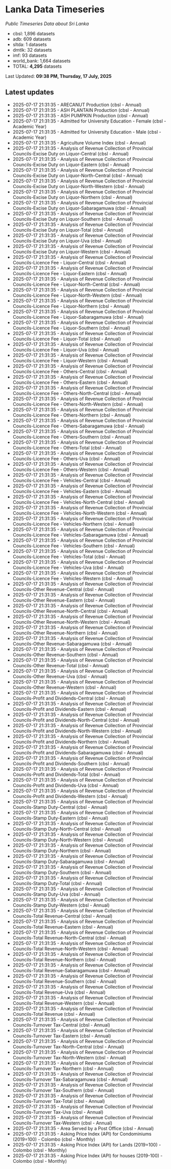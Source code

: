 # Lanka Data Timeseries
*Public Timeseries Data about Sri Lanka*

* cbsl: 1,896 datasets
* adb: 609 datasets
* sltda: 1 datasets
* dmtlk: 32 datasets
* imf: 93 datasets
* world_bank: 1,664 datasets
* TOTAL: **4,295** datasets

Last Updated: **09:38 PM, Thursday, 17 July, 2025**

## Latest updates

* 2025-07-17 21:31:35 - ARECANUT Production (cbsl - Annual)
* 2025-07-17 21:31:35 - ASH PLANTAIN Production (cbsl - Annual)
* 2025-07-17 21:31:35 - ASH PUMPKIN Production (cbsl - Annual)
* 2025-07-17 21:31:35 - Admitted for University Education - Female (cbsl - Academic Year)
* 2025-07-17 21:31:35 - Admitted for University Education - Male (cbsl - Academic Year)
* 2025-07-17 21:31:35 - Agriculture Volume Index (cbsl - Annual)
* 2025-07-17 21:31:35 - Analysis of Revenue Collection of Provincial Councils-Excise Duty on Liquor-Central (cbsl - Annual)
* 2025-07-17 21:31:35 - Analysis of Revenue Collection of Provincial Councils-Excise Duty on Liquor-Eastern (cbsl - Annual)
* 2025-07-17 21:31:35 - Analysis of Revenue Collection of Provincial Councils-Excise Duty on Liquor-North-Central (cbsl - Annual)
* 2025-07-17 21:31:35 - Analysis of Revenue Collection of Provincial Councils-Excise Duty on Liquor-North-Western (cbsl - Annual)
* 2025-07-17 21:31:35 - Analysis of Revenue Collection of Provincial Councils-Excise Duty on Liquor-Northern (cbsl - Annual)
* 2025-07-17 21:31:35 - Analysis of Revenue Collection of Provincial Councils-Excise Duty on Liquor-Sabaragamuwa (cbsl - Annual)
* 2025-07-17 21:31:35 - Analysis of Revenue Collection of Provincial Councils-Excise Duty on Liquor-Southern (cbsl - Annual)
* 2025-07-17 21:31:35 - Analysis of Revenue Collection of Provincial Councils-Excise Duty on Liquor-Total (cbsl - Annual)
* 2025-07-17 21:31:35 - Analysis of Revenue Collection of Provincial Councils-Excise Duty on Liquor-Uva (cbsl - Annual)
* 2025-07-17 21:31:35 - Analysis of Revenue Collection of Provincial Councils-Excise Duty on Liquor-Western (cbsl - Annual)
* 2025-07-17 21:31:35 - Analysis of Revenue Collection of Provincial Councils-Licence Fee - Liquor-Central (cbsl - Annual)
* 2025-07-17 21:31:35 - Analysis of Revenue Collection of Provincial Councils-Licence Fee - Liquor-Eastern (cbsl - Annual)
* 2025-07-17 21:31:35 - Analysis of Revenue Collection of Provincial Councils-Licence Fee - Liquor-North-Central (cbsl - Annual)
* 2025-07-17 21:31:35 - Analysis of Revenue Collection of Provincial Councils-Licence Fee - Liquor-North-Western (cbsl - Annual)
* 2025-07-17 21:31:35 - Analysis of Revenue Collection of Provincial Councils-Licence Fee - Liquor-Northern (cbsl - Annual)
* 2025-07-17 21:31:35 - Analysis of Revenue Collection of Provincial Councils-Licence Fee - Liquor-Sabaragamuwa (cbsl - Annual)
* 2025-07-17 21:31:35 - Analysis of Revenue Collection of Provincial Councils-Licence Fee - Liquor-Southern (cbsl - Annual)
* 2025-07-17 21:31:35 - Analysis of Revenue Collection of Provincial Councils-Licence Fee - Liquor-Total (cbsl - Annual)
* 2025-07-17 21:31:35 - Analysis of Revenue Collection of Provincial Councils-Licence Fee - Liquor-Uva (cbsl - Annual)
* 2025-07-17 21:31:35 - Analysis of Revenue Collection of Provincial Councils-Licence Fee - Liquor-Western (cbsl - Annual)
* 2025-07-17 21:31:35 - Analysis of Revenue Collection of Provincial Councils-Licence Fee - Others-Central (cbsl - Annual)
* 2025-07-17 21:31:35 - Analysis of Revenue Collection of Provincial Councils-Licence Fee - Others-Eastern (cbsl - Annual)
* 2025-07-17 21:31:35 - Analysis of Revenue Collection of Provincial Councils-Licence Fee - Others-North-Central (cbsl - Annual)
* 2025-07-17 21:31:35 - Analysis of Revenue Collection of Provincial Councils-Licence Fee - Others-North-Western (cbsl - Annual)
* 2025-07-17 21:31:35 - Analysis of Revenue Collection of Provincial Councils-Licence Fee - Others-Northern (cbsl - Annual)
* 2025-07-17 21:31:35 - Analysis of Revenue Collection of Provincial Councils-Licence Fee - Others-Sabaragamuwa (cbsl - Annual)
* 2025-07-17 21:31:35 - Analysis of Revenue Collection of Provincial Councils-Licence Fee - Others-Southern (cbsl - Annual)
* 2025-07-17 21:31:35 - Analysis of Revenue Collection of Provincial Councils-Licence Fee - Others-Total (cbsl - Annual)
* 2025-07-17 21:31:35 - Analysis of Revenue Collection of Provincial Councils-Licence Fee - Others-Uva (cbsl - Annual)
* 2025-07-17 21:31:35 - Analysis of Revenue Collection of Provincial Councils-Licence Fee - Others-Western (cbsl - Annual)
* 2025-07-17 21:31:35 - Analysis of Revenue Collection of Provincial Councils-Licence Fee - Vehicles-Central (cbsl - Annual)
* 2025-07-17 21:31:35 - Analysis of Revenue Collection of Provincial Councils-Licence Fee - Vehicles-Eastern (cbsl - Annual)
* 2025-07-17 21:31:35 - Analysis of Revenue Collection of Provincial Councils-Licence Fee - Vehicles-North-Central (cbsl - Annual)
* 2025-07-17 21:31:35 - Analysis of Revenue Collection of Provincial Councils-Licence Fee - Vehicles-North-Western (cbsl - Annual)
* 2025-07-17 21:31:35 - Analysis of Revenue Collection of Provincial Councils-Licence Fee - Vehicles-Northern (cbsl - Annual)
* 2025-07-17 21:31:35 - Analysis of Revenue Collection of Provincial Councils-Licence Fee - Vehicles-Sabaragamuwa (cbsl - Annual)
* 2025-07-17 21:31:35 - Analysis of Revenue Collection of Provincial Councils-Licence Fee - Vehicles-Southern (cbsl - Annual)
* 2025-07-17 21:31:35 - Analysis of Revenue Collection of Provincial Councils-Licence Fee - Vehicles-Total (cbsl - Annual)
* 2025-07-17 21:31:35 - Analysis of Revenue Collection of Provincial Councils-Licence Fee - Vehicles-Uva (cbsl - Annual)
* 2025-07-17 21:31:35 - Analysis of Revenue Collection of Provincial Councils-Licence Fee - Vehicles-Western (cbsl - Annual)
* 2025-07-17 21:31:35 - Analysis of Revenue Collection of Provincial Councils-Other Revenue-Central (cbsl - Annual)
* 2025-07-17 21:31:35 - Analysis of Revenue Collection of Provincial Councils-Other Revenue-Eastern (cbsl - Annual)
* 2025-07-17 21:31:35 - Analysis of Revenue Collection of Provincial Councils-Other Revenue-North-Central (cbsl - Annual)
* 2025-07-17 21:31:35 - Analysis of Revenue Collection of Provincial Councils-Other Revenue-North-Western (cbsl - Annual)
* 2025-07-17 21:31:35 - Analysis of Revenue Collection of Provincial Councils-Other Revenue-Northern (cbsl - Annual)
* 2025-07-17 21:31:35 - Analysis of Revenue Collection of Provincial Councils-Other Revenue-Sabaragamuwa (cbsl - Annual)
* 2025-07-17 21:31:35 - Analysis of Revenue Collection of Provincial Councils-Other Revenue-Southern (cbsl - Annual)
* 2025-07-17 21:31:35 - Analysis of Revenue Collection of Provincial Councils-Other Revenue-Total (cbsl - Annual)
* 2025-07-17 21:31:35 - Analysis of Revenue Collection of Provincial Councils-Other Revenue-Uva (cbsl - Annual)
* 2025-07-17 21:31:35 - Analysis of Revenue Collection of Provincial Councils-Other Revenue-Western (cbsl - Annual)
* 2025-07-17 21:31:35 - Analysis of Revenue Collection of Provincial Councils-Profit and Dividends-Central (cbsl - Annual)
* 2025-07-17 21:31:35 - Analysis of Revenue Collection of Provincial Councils-Profit and Dividends-Eastern (cbsl - Annual)
* 2025-07-17 21:31:35 - Analysis of Revenue Collection of Provincial Councils-Profit and Dividends-North-Central (cbsl - Annual)
* 2025-07-17 21:31:35 - Analysis of Revenue Collection of Provincial Councils-Profit and Dividends-North-Western (cbsl - Annual)
* 2025-07-17 21:31:35 - Analysis of Revenue Collection of Provincial Councils-Profit and Dividends-Northern (cbsl - Annual)
* 2025-07-17 21:31:35 - Analysis of Revenue Collection of Provincial Councils-Profit and Dividends-Sabaragamuwa (cbsl - Annual)
* 2025-07-17 21:31:35 - Analysis of Revenue Collection of Provincial Councils-Profit and Dividends-Southern (cbsl - Annual)
* 2025-07-17 21:31:35 - Analysis of Revenue Collection of Provincial Councils-Profit and Dividends-Total (cbsl - Annual)
* 2025-07-17 21:31:35 - Analysis of Revenue Collection of Provincial Councils-Profit and Dividends-Uva (cbsl - Annual)
* 2025-07-17 21:31:35 - Analysis of Revenue Collection of Provincial Councils-Profit and Dividends-Western (cbsl - Annual)
* 2025-07-17 21:31:35 - Analysis of Revenue Collection of Provincial Councils-Stamp Duty-Central (cbsl - Annual)
* 2025-07-17 21:31:35 - Analysis of Revenue Collection of Provincial Councils-Stamp Duty-Eastern (cbsl - Annual)
* 2025-07-17 21:31:35 - Analysis of Revenue Collection of Provincial Councils-Stamp Duty-North-Central (cbsl - Annual)
* 2025-07-17 21:31:35 - Analysis of Revenue Collection of Provincial Councils-Stamp Duty-North-Western (cbsl - Annual)
* 2025-07-17 21:31:35 - Analysis of Revenue Collection of Provincial Councils-Stamp Duty-Northern (cbsl - Annual)
* 2025-07-17 21:31:35 - Analysis of Revenue Collection of Provincial Councils-Stamp Duty-Sabaragamuwa (cbsl - Annual)
* 2025-07-17 21:31:35 - Analysis of Revenue Collection of Provincial Councils-Stamp Duty-Southern (cbsl - Annual)
* 2025-07-17 21:31:35 - Analysis of Revenue Collection of Provincial Councils-Stamp Duty-Total (cbsl - Annual)
* 2025-07-17 21:31:35 - Analysis of Revenue Collection of Provincial Councils-Stamp Duty-Uva (cbsl - Annual)
* 2025-07-17 21:31:35 - Analysis of Revenue Collection of Provincial Councils-Stamp Duty-Western (cbsl - Annual)
* 2025-07-17 21:31:35 - Analysis of Revenue Collection of Provincial Councils-Total Revenue-Central (cbsl - Annual)
* 2025-07-17 21:31:35 - Analysis of Revenue Collection of Provincial Councils-Total Revenue-Eastern (cbsl - Annual)
* 2025-07-17 21:31:35 - Analysis of Revenue Collection of Provincial Councils-Total Revenue-North-Central (cbsl - Annual)
* 2025-07-17 21:31:35 - Analysis of Revenue Collection of Provincial Councils-Total Revenue-North-Western (cbsl - Annual)
* 2025-07-17 21:31:35 - Analysis of Revenue Collection of Provincial Councils-Total Revenue-Northern (cbsl - Annual)
* 2025-07-17 21:31:35 - Analysis of Revenue Collection of Provincial Councils-Total Revenue-Sabaragamuwa (cbsl - Annual)
* 2025-07-17 21:31:35 - Analysis of Revenue Collection of Provincial Councils-Total Revenue-Southern (cbsl - Annual)
* 2025-07-17 21:31:35 - Analysis of Revenue Collection of Provincial Councils-Total Revenue-Uva (cbsl - Annual)
* 2025-07-17 21:31:35 - Analysis of Revenue Collection of Provincial Councils-Total Revenue-Western (cbsl - Annual)
* 2025-07-17 21:31:35 - Analysis of Revenue Collection of Provincial Councils-Total Revenue (cbsl - Annual)
* 2025-07-17 21:31:35 - Analysis of Revenue Collection of Provincial Councils-Turnover Tax-Central (cbsl - Annual)
* 2025-07-17 21:31:35 - Analysis of Revenue Collection of Provincial Councils-Turnover Tax-Eastern (cbsl - Annual)
* 2025-07-17 21:31:35 - Analysis of Revenue Collection of Provincial Councils-Turnover Tax-North-Central (cbsl - Annual)
* 2025-07-17 21:31:35 - Analysis of Revenue Collection of Provincial Councils-Turnover Tax-North-Western (cbsl - Annual)
* 2025-07-17 21:31:35 - Analysis of Revenue Collection of Provincial Councils-Turnover Tax-Northern (cbsl - Annual)
* 2025-07-17 21:31:35 - Analysis of Revenue Collection of Provincial Councils-Turnover Tax-Sabaragamuwa (cbsl - Annual)
* 2025-07-17 21:31:35 - Analysis of Revenue Collection of Provincial Councils-Turnover Tax-Southern (cbsl - Annual)
* 2025-07-17 21:31:35 - Analysis of Revenue Collection of Provincial Councils-Turnover Tax-Total (cbsl - Annual)
* 2025-07-17 21:31:35 - Analysis of Revenue Collection of Provincial Councils-Turnover Tax-Uva (cbsl - Annual)
* 2025-07-17 21:31:35 - Analysis of Revenue Collection of Provincial Councils-Turnover Tax-Western (cbsl - Annual)
* 2025-07-17 21:31:35 - Area Served by a Post Office (cbsl - Annual)
* 2025-07-17 21:31:35 - Asking Price Index (API) for Condominiums (2019=100) - Colombo (cbsl - Monthly)
* 2025-07-17 21:31:35 - Asking Price Index (API) for Lands (2019=100) - Colombo (cbsl - Monthly)
* 2025-07-17 21:31:35 - Asking Price Index (API) for houses (2019-100) - Colombo (cbsl - Monthly)